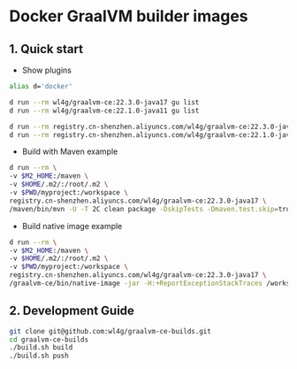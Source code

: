 # Docker GraalVM builder images

## 1. Quick start

- Show plugins

```bash
alias d='docker'

d run --rm wl4g/graalvm-ce:22.3.0-java17 gu list
d run --rm wl4g/graalvm-ce:22.1.0-java11 gu list

d run --rm registry.cn-shenzhen.aliyuncs.com/wl4g/graalvm-ce:22.3.0-java17 gu list
d run --rm registry.cn-shenzhen.aliyuncs.com/wl4g/graalvm-ce:22.1.0-java11 gu list
```

- Build with Maven example

```bash
d run --rm \
-v $M2_HOME:/maven \
-v $HOME/.m2/:/root/.m2 \
-v $PWD/myproject:/workspace \
registry.cn-shenzhen.aliyuncs.com/wl4g/graalvm-ce:22.3.0-java17 \
/maven/bin/mvn -U -T 2C clean package -DskipTests -Dmaven.test.skip=true
```

- Build native image example

```bash
d run --rm \
-v $M2_HOME:/maven \
-v $HOME/.m2/:/root/.m2 \
-v $PWD/myproject:/workspace \
registry.cn-shenzhen.aliyuncs.com/wl4g/graalvm-ce:22.3.0-java17 \
/graalvm-ce/bin/native-image -jar -H:+ReportExceptionStackTraces /workspace/target/myproject-0.0.1-SNAPSHOT.jar
```

## 2. Development Guide

```bash
git clone git@github.com:wl4g/graalvm-ce-builds.git
cd graalvm-ce-builds
./build.sh build
./build.sh push
```
